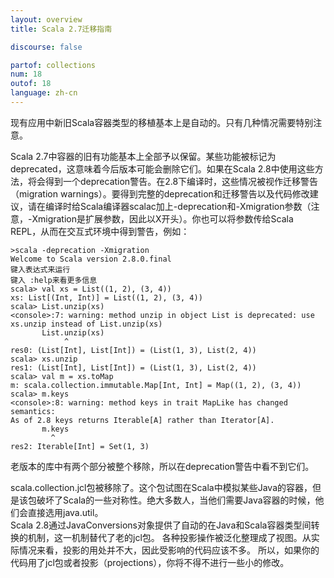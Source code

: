 ```yaml
---
layout: overview
title: Scala 2.7迁移指南

discourse: false

partof: collections
num: 18
outof: 18
language: zh-cn
---
```



现有应用中新旧Scala容器类型的移植基本上是自动的。只有几种情况需要特别注意。

Scala 2.7中容器的旧有功能基本上全部予以保留。某些功能被标记为deprecated，这意味着今后版本可能会删除它们。如果在Scala 2.8中使用这些方法，将会得到一个deprecation警告。在2.8下编译时，这些情况被视作迁移警告（migration warnings）。要得到完整的deprecation和迁移警告以及代码修改建议，请在编译时给Scala编译器scalac加上-deprecation和-Xmigration参数（注意，-Xmigration是扩展参数，因此以X开头）。你也可以将参数传给Scala REPL，从而在交互式环境中得到警告，例如：

    >scala -deprecation -Xmigration
    Welcome to Scala version 2.8.0.final
    键入表达式来运行
    键入 :help来看更多信息
    scala> val xs = List((1, 2), (3, 4))
    xs: List[(Int, Int)] = List((1, 2), (3, 4))
    scala> List.unzip(xs)
    <console>:7: warning: method unzip in object List is deprecated: use xs.unzip instead of List.unzip(xs)
           List.unzip(xs)
                ^
    res0: (List[Int], List[Int]) = (List(1, 3), List(2, 4))
    scala> xs.unzip
    res1: (List[Int], List[Int]) = (List(1, 3), List(2, 4))
    scala> val m = xs.toMap
    m: scala.collection.immutable.Map[Int, Int] = Map((1, 2), (3, 4))
    scala> m.keys
    <console>:8: warning: method keys in trait MapLike has changed semantics:
    As of 2.8 keys returns Iterable[A] rather than Iterator[A].
           m.keys
             ^
    res2: Iterable[Int] = Set(1, 3)
    
老版本的库中有两个部分被整个移除，所以在deprecation警告中看不到它们。

scala.collection.jcl包被移除了。这个包试图在Scala中模拟某些Java的容器，但是该包破坏了Scala的一些对称性。绝大多数人，当他们需要Java容器的时候，他们会直接选用java.util。  
Scala 2.8通过JavaConversions对象提供了自动的在Java和Scala容器类型间转换的机制，这一机制替代了老的jcl包。
各种投影操作被泛化整理成了视图。从实际情况来看，投影的用处并不大，因此受影响的代码应该不多。
所以，如果你的代码用了jcl包或者投影（projections），你将不得不进行一些小的修改。
